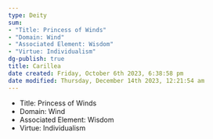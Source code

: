```yaml
---
type: Deity
sum:
- "Title: Princess of Winds"
- "Domain: Wind"
- "Associated Element: Wisdom"
- "Virtue: Individualism"
dg-publish: true
title: Carillea
date created: Friday, October 6th 2023, 6:38:58 pm
date modified: Thursday, December 14th 2023, 12:21:54 am
---
```


- Title: Princess of Winds
- Domain: Wind
- Associated Element: Wisdom
- Virtue: Individualism
